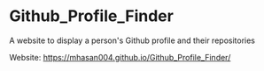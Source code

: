 # Github_Profile_Finder
A website to display a person's Github profile and their repositories

Website: https://mhasan004.github.io/Github_Profile_Finder/